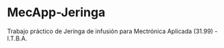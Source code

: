 # MecApp-Jeringa
Trabajo práctico de Jeringa de infusión para Mectrónica Aplicada (31.99) - I.T.B.A.
